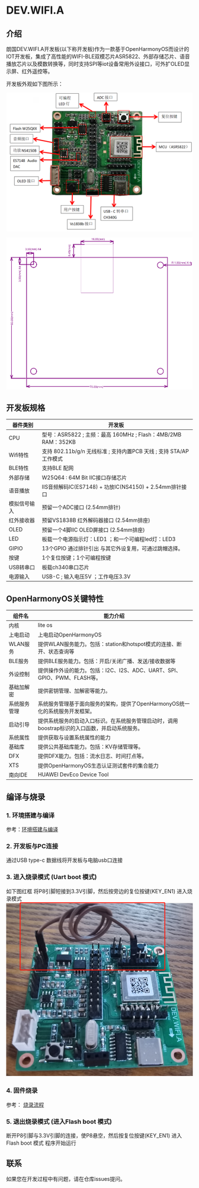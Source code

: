 # DEV.WIFI.A

## 介绍

朗国DEV.WIFI.A开发板(以下称开发板)作为一款基于OpenHarmonyOS而设计的IOT开发板，集成了高性能的WIFI-BLE双模芯片ASR5822、外部存储芯片、语音播放芯片以及模数转换等，同时支持SPI等iot设备常用外设接口，可外扩OLED显示屏、红外遥控等。

开发板外观如下图所示：

![开发板外观布局图](image/外观功能图.png)

![开发板尺寸图](image/外观尺寸图.png)

## 开发板规格


| 器件类别     | 开发板                                                              |
| -------------- | --------------------------------------------------------------------- |
| CPU          | 型号：ASR5822 ; 主频：最高 160MHz ; Flash：4MB/2MB RAM：352KB       |
| Wifi特性     | 支持 802.11b/g/n 无线标准 ; 支持内置PCB 天线 ; 支持 STA/AP 工作模式 |
| BLE特性      | 支持BLE 配网                                                        |
| 外部存储     | W25Q64 : 64M Bit IIC接口存储芯片                                    |
| 语音播放     | IIS音频解码IC(ES7148) + 功放IC(NS4150) + 2.54mm排针接口             |
| 模拟信号输入 | 预留一个ADC接口 (2.54mm排针)                                        |
| 红外接收器   | 预留VS1838B 红外解码器接口 (2.54mm排座)                             |
| OLED         | 预留一个4脚IIC OLED屏接口 (2.54mm排座)                              |
| LED          | 板载一个电源指示灯：LED1 ；和一个可编程led灯：LED3                  |
| GIPIO        | 13个GPIO 通过排针引出 与其它外设复用，可通过跳帽选择。              |
| 按键         | 1个复位按键；1个可编程按键                                          |
| USB转串口    | 板载ch340串口芯片                                                   |
| 电源输入     | USB-C ; 输入电压5V ；工作电压3.3V                                   |

## OpenHarmonyOS关键特性


| 组件名       | 能力介绍                                                                                       |
| -------------- | ------------------------------------------------------------------------------------------------ |
| 内核         | lite os                                                                                        |
| 上电启动     | 上电启动OpenHarmonyOS                                                                          |
| WLAN服务     | 提供WLAN服务能力。包括：station和hotspot模式的连接、断开、状态查询等                           |
| BLE服务      | 提供BLE服务能力。包括：开启/关闭广播、发送/接收数据等                                          |
| 外设控制     | 提供操作外设的能力。包括：I2C、I2S、ADC、UART、SPI、GPIO、PWM、FLASH等。                       |
| 基础加解密   | 提供密钥管理、加解密等能力。                                                                   |
| 系统服务管理 | 系统服务管理基于面向服务的架构，提供了OpenHarmonyOS统一化的系统服务开发框架。                  |
| 启动引导     | 提供系统服务的启动入口标识。在系统服务管理启动时，调用boostrap标识的入口函数，并启动系统服务。 |
| 系统属性     | 提供获取与设置系统属性的能力                                                                   |
| 基础库       | 提供公共基础库能力。包括：KV存储管理等。                                                       |
| DFX          | 提供DFX能力。包括：流水日志、时间打点等。                                                      |
| XTS          | 提供OpenHarmonyOS生态认证测试套件的集合能力                                                    |
| 南向IDE      | HUAWEI DevEco Device Tool                                                                      |

## 编译与烧录

### 1. 环境搭建与编译

参考：[环境搭建与编译](https://gitee.com/openharmony-sig/device_asrmicro#%E7%BC%96%E8%AF%91%E7%8E%AF%E5%A2%83%E6%90%AD%E5%BB%BA)

### 2. 开发板与PC连接

通过USB type-c 数据线将开发板与电脑usb口连接

### 3. 进入烧录模式 (Uart boot 模式)

如下图红框 将P8引脚短接到3.3V引脚，然后按旁边的复位按键(KEY_EN1) 进入烧录模式
![开发板外观布局图](image/烧录模式.png)

### 4. 固件烧录

参考： [烧录流程](https://gitee.com/openharmony-sig/device_asrmicro#%E7%83%A7%E5%BD%95%E6%B5%81%E7%A8%8B)

### 5. 退出烧录模式 (进入Flash boot 模式)

断开P8引脚与3.3V引脚的连接，使P8悬空，然后按复位按键(KEY_EN1) 进入 Flash boot 模式 程序开始运行

## 联系

如果您在开发过程中有问题，请在仓库issues提问。
